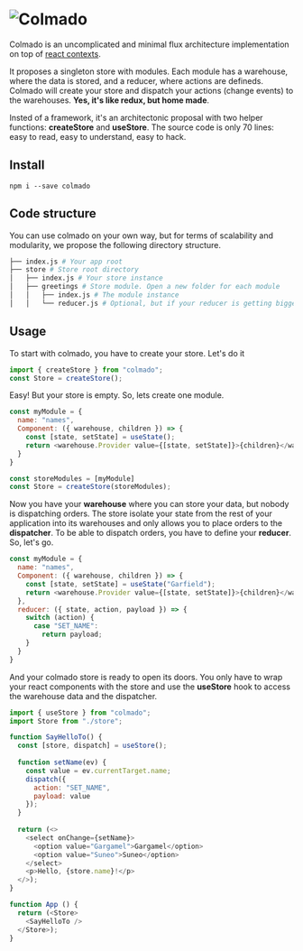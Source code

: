 # ![Colmado](https://www.codeccoop.org/assets/images/colmado.png)

Colmado is an uncomplicated and minimal flux architecture implementation on top of [react contexts](https://reactjs.org/docs/context.html).

It proposes a singleton store with modules. Each module has a warehouse, where the data is stored, and a reducer, where actions are defineds. Colmado will create your store and dispatch your actions (change events) to the warehouses. **Yes, it's like redux, but home made**.

Insted of a framework, it's an architectonic proposal with two helper functions: **createStore** and **useStore**. The source code is only 70 lines: easy to read, easy to understand, easy to hack.

## Install

`npm i --save colmado`

## Code structure

You can use colmado on your own way, but for terms of scalability and modularity, we propose the following directory structure.

```bash
├── index.js # Your app root
├── store # Store root directory
│   ├── index.js # Your store instance
│   ├── greetings # Store module. Open a new folder for each module
│   │   ├── index.js # The module instance
│   │   └── reducer.js # Optional, but if your reducer is getting bigger, you can place your actions in a separate file
```

## Usage

To start with colmado, you have to create your store. Let's do it

```javascript
import { createStore } from "colmado";
const Store = createStore();
```

Easy! But your store is empty. So, lets create one module.

```javascript
const myModule = {
  name: "names",
  Component: ({ warehouse, children }) => {
    const [state, setState] = useState();
    return <warehouse.Provider value={[state, setState]}>{children}</warehouse.Provider>;
  }
}

const storeModules = [myModule]
const Store = createStore(storeModules);
```

Now you have your **warehouse** where you can store your data, but nobody is dispatching orders. The store isolate your state from the rest of your application into its warehouses and only allows you to place orders to the **dispatcher**. To be able to dispatch orders, you have to define your **reducer**. So, let's go.

```javascript
const myModule = {
  name: "names",
  Component: ({ warehouse, children }) => {
    const [state, setState] = useState("Garfield");
    return <warehouse.Provider value={[state, setState]}>{children}</warehouse.Provider>;
  },
  reducer: ({ state, action, payload }) => {
    switch (action) {
      case "SET_NAME":
        return payload;
    }
  }
}
```

And your colmado store is ready to open its doors. You only have to wrap your react components with the store and use the **useStore** hook to access the warehouse data and the dispatcher.

```javascript
import { useStore } from "colmado";
import Store from "./store";

function SayHelloTo() {
  const [store, dispatch] = useStore();
  
  function setName(ev) {
    const value = ev.currentTarget.name;
    dispatch({
      action: "SET_NAME",
      payload: value
    });
  }
  
  return (<>
    <select onChange={setName}>
      <option value="Gargamel">Gargamel</option>
      <option value="Suneo">Suneo</option>
    </select>
    <p>Hello, {store.name}!</p>
  </>);
}

function App () {
  return (<Store>
    <SayHelloTo />
  </Store>);
}
```
